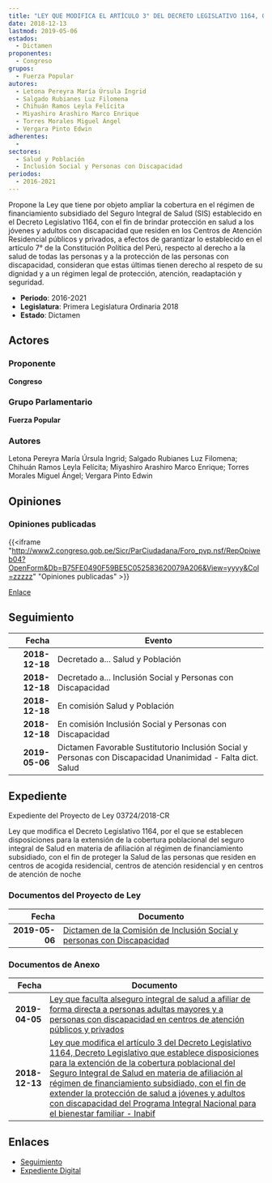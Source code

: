 ```yaml
---
title: "LEY QUE MODIFICA EL ARTÍCULO 3° DEL DECRETO LEGISLATIVO 1164, QUE ESTABLECE DISPOSICIONES PARA LA EXTENSIÓN DE LA COBERTURA POBLACIONAL DEL SEGURO INTEGRAL DE SALUD EN MATERIA DE AFILIACION AL RÉGIMEN DE FINANCIAMIENTO SUBSIDIADO, CON EL FIN DE EXTENDER LA PROTECCIÓN DE SALUD A JÓVENES Y ADULTOS CON DISCAPACIDAD DEL PROGRAMA INTEGRAL NACIONAL PARA EL BIENESTAR FAMILIAR-INABIF"
date: 2018-12-13
lastmod: 2019-05-06
estados: 
  - Dictamen
proponentes: 
  - Congreso
grupos: 
  - Fuerza Popular
autores: 
  - Letona Pereyra María Úrsula Ingrid
  - Salgado Rubianes Luz Filomena
  - Chihuán Ramos Leyla Felícita
  - Miyashiro Arashiro Marco Enrique
  - Torres Morales Miguel Ángel
  - Vergara Pinto Edwin
adherentes: 
  - 
sectores: 
  - Salud y Población
  - Inclusión Social y Personas con Discapacidad
periodos: 
  - 2016-2021
---
```


Propone la Ley que tiene por objeto ampliar la cobertura en el régimen de financiamiento subsidiado del Seguro Integral de Salud (SIS) establecido en el Decreto Legislativo 1164, con el fin de brindar protección en salud a los jóvenes y adultos con discapacidad que residen en los Centros de Atención Residencial públicos y privados, a efectos de garantizar lo establecido en el artículo 7° de la Constitución Política del Perú, respecto al derecho a la salud de todas las personas y a la protección de las personas con discapacidad, consideran que estas últimas tienen derecho al respeto de su dignidad y a un régimen legal de protección, atención, readaptación y seguridad.

- **Periodo**: 2016-2021
- **Legislatura**: Primera Legislatura Ordinaria 2018
- **Estado**: Dictamen

## Actores

### Proponente

**Congreso**

### Grupo Parlamentario

**Fuerza Popular**

### Autores

Letona Pereyra María Úrsula Ingrid; Salgado Rubianes Luz Filomena; Chihuán Ramos Leyla Felícita; Miyashiro Arashiro Marco Enrique; Torres Morales Miguel Ángel; Vergara Pinto Edwin


## Opiniones

### Opiniones publicadas

{{<iframe "http://www2.congreso.gob.pe/Sicr/ParCiudadana/Foro_pvp.nsf/RepOpiweb04?OpenForm&Db=B75FE0490F59BE5C052583620079A206&View=yyyy&Col=zzzzz" "Opiniones publicadas" >}}

[Enlace](http://www2.congreso.gob.pe/Sicr/ParCiudadana/Foro_pvp.nsf/RepOpiweb04?OpenForm&Db=B75FE0490F59BE5C052583620079A206&View=yyyy&Col=zzzzz)

## Seguimiento

| Fecha | Evento |
|------:|--------|
| **2018-12-18** | Decretado a... Salud y Población|
| **2018-12-18** | Decretado a... Inclusión Social y Personas con Discapacidad|
| **2018-12-18** | En comisión Salud y Población|
| **2018-12-18** | En comisión Inclusión Social y Personas con Discapacidad|
| **2019-05-06** | Dictamen Favorable Sustitutorio Inclusión Social y Personas con Discapacidad Unanimidad - Falta dict. Salud|


## Expediente

Expediente del Proyecto de Ley 03724/2018-CR

Ley que modifica el Decreto Legislativo 1164, por el que se establecen disposiciones para la extensión de la cobertura poblacional del seguro integral de Salud en materia de afiliación al régimen de financiamiento subsidiado, con el fin de proteger la Salud de las personas que residen en centros de acogida residencial, centros de atención residencial y en centros de atención de noche


### Documentos del Proyecto de Ley

| Fecha | Documento |
|------:|--------|
| **2019-05-06** | [Dictamen de la Comisión de Inclusión Social y personas con Discapacidad](http://www.leyes.congreso.gob.pe/Documentos/2016_2021/Dictamenes/Proyectos_de_Ley/03724DCMAY1320190506.pdf) |

### Documentos de Anexo

| Fecha | Documento |
|------:|--------|
| **2019-04-05** | [Ley que faculta alseguro integral de salud a afiliar de forma directa a personas adultas mayores y a personas con discapacidad en centros de atención públicos y privados](http://www.leyes.congreso.gob.pe/Documentos/2016_2021/Proyectos_de_Ley_y_de_Resoluciones_Legislativas/PL0416020190405.pdf) |
| **2018-12-13** | [Ley que modifica el artículo 3 del Decreto Legislativo 1164, Decreto Legislativo que establece disposiciones para la extención de la cobertura poblacional del Seguro Integral de Salud en materia de afiliación al régimen de financiamiento subsidiado, con el fin de extender la protección de salud a jóvenes y adultos con discapacidad del Programa Integral Nacional para el bienestar familiar - Inabif](http://www.leyes.congreso.gob.pe/Documentos/2016_2021/Proyectos_de_Ley_y_de_Resoluciones_Legislativas/PL0372420181213.pdf) |

## Enlaces 

- [Seguimiento](http://www2.congreso.gob.pehttp://www2.congreso.gob.pe/Sicr/TraDocEstProc/CLProLey2016.nsf/f7fff46988ca05b1052578e100829cc7/43cf17ed50eaa60605258362007cf446?OpenDocument)
- [Expediente Digital](http://www2.congreso.gob.pehttp://www2.congreso.gob.pe/Sicr/TraDocEstProc/CLProLey2016.nsf/f7fff46988ca05b1052578e100829cc7/43cf17ed50eaa60605258362007cf446?OpenDocument&Click=05257FB7005EB655.eb71d0cf91d8294e05256cdf006b5706/$Body/0.1C6C)
